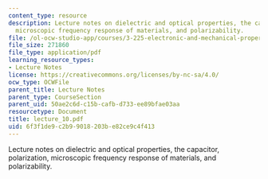 ```yaml
---
content_type: resource
description: Lecture notes on dielectric and optical properties, the capacitor,  polarization,
  microscopic frequency response of materials, and polarizability.
file: /ol-ocw-studio-app/courses/3-225-electronic-and-mechanical-properties-of-materials-fall-2007/6f3f1de9c2b99018203be82ce9c4f413_lecture_10.pdf
file_size: 271860
file_type: application/pdf
learning_resource_types:
- Lecture Notes
license: https://creativecommons.org/licenses/by-nc-sa/4.0/
ocw_type: OCWFile
parent_title: Lecture Notes
parent_type: CourseSection
parent_uid: 50ae2c6d-c15b-cafb-d733-ee89bfae03aa
resourcetype: Document
title: lecture_10.pdf
uid: 6f3f1de9-c2b9-9018-203b-e82ce9c4f413
---
```

Lecture notes on dielectric and optical properties, the capacitor,  polarization, microscopic frequency response of materials, and polarizability.